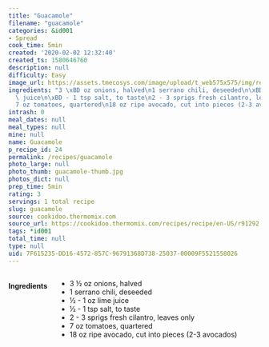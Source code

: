 ```yaml
---
title: "Guacamole"
filename: "guacamole"
categories: &id001
- Spread
cook_time: 5min
created: '2020-02-02 12:32:40'
created_ts: 1580646760
description: null
difficulty: Easy
image_url: https://assets.tmecosys.com/image/upload/t_web575x575/img/recipe/ras/Assets/5DDE0DA5-4A36-4968-9574-03E3CFEAA54F/Derivates/CE92A32D-F6CF-489C-A413-7DB877C802E7.jpg
ingredients: "3 \xBD oz onions, halved\n1 serrano chili, deseeded\n\xBD - 1 oz lime\
  \ juice\n\xBD - 1 tsp salt, to taste\n2 - 3 sprigs fresh cilantro, leaves only\n\
  7 oz tomatoes, quartered\n18 oz ripe avocado, cut into pieces (2-3 avocados)"
intrash: 0
meal_dates: null
meal_types: null
mine: null
name: Guacamole
p_recipe_id: 24
permalink: /recipes/guacamole
photo_large: null
photo_thumb: guacamole-thumb.jpg
photos_dict: null
prep_time: 5min
rating: 3
servings: 1 total recipe
slug: guacamole
source: cookidoo.thermomix.com
source_url: https://cookidoo.thermomix.com/recipes/recipe/en-US/r91292
tags: *id001
total_time: null
type: null
uid: 7F615235-DD16-4572-857C-96791368D738-25037-00009F5521558026
---
```

<div class="large-8 medium-7 columns" id="writeup">	</div><!-- #writeup -->
</div><!-- #row-one -->
<div class="row" id="row-two">	<div class="medium-4 small-5 columns" id="ingredients"><h4>Ingredients</h4><div class="box box-ingredients content"><ul>
<li>3 ½ oz onions, halved</li>
<li>1 serrano chili, deseeded</li>
<li>½ - 1 oz lime juice</li>
<li>½ - 1 tsp salt, to taste</li>
<li>2 - 3 sprigs fresh cilantro, leaves only</li>
<li>7 oz tomatoes, quartered</li>
<li>18 oz ripe avocado, cut into pieces (2-3 avocados)</li>
</ul>
</div>	</div>	<div class="medium-6 small-7 columns" id="directions">	</div>